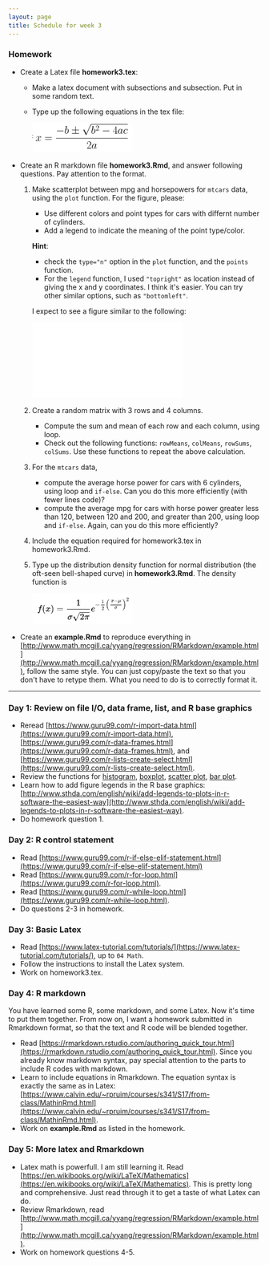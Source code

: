 ```yaml
---
layout: page
title: Schedule for week 3
---
```


### Homework

- Create a Latex file **homework3.tex**: 
	- Make a latex document with subsections and subsection. Put in some random text. 
	- Type up the following equations in the tex file:
	
		<img src="quad-root.png" style="width:200px;"/>

- Create an R markdown file **homework3.Rmd**, and answer following questions. Pay attention to the format. 

	1. Make scatterplot between mpg and horsepowers for `mtcars` data, using the `plot` function. For the figure, please:
		- Use different colors and point types for cars with differnt number of cylinders. 
		- Add a legend to indicate the meaning of the point type/color. 
	
		**Hint**: 
		
		- check the `type="n"` option in the `plot` function, and the `points` function. 
		- For the `legend` function, I used `"topright"` as location instead of giving the x and y coordinates. I think it's easier. You can try other similar options, such as `"bottomleft"`. 
	
		I expect to see a figure similar to the following: 
		
		![](./mtcars-scatter.pdf)
	
	
	2. Create a random matrix with 3 rows and 4 columns.
	 	- Compute the sum and mean of each row and each column, using loop.
	 	- Check out the following functions: `rowMeans`, `colMeans`, `rowSums`, `colSums`. Use these functions to repeat the above calculation. 
	 	
	3. For the `mtcars` data, 
		- compute the average horse power for cars with 6 cylinders, using loop and `if-else`. Can you do this more efficiently (with fewer lines code)? 
		- compute the average mpg for cars with horse power greater less than 120, between 120 and 200, and greater than 200, using loop and `if-else`. Again, can you do this  more efficiently? 
		
	4. Include the equation required for homework3.tex in homework3.Rmd. 
	
	5. Type up the distribution density function for normal distribution (the oft-seen bell-shaped curve) in **homework3.Rmd**. The density function is
	
		<img src="normal-pdf.png" alt="drawing" style="width:200px;"/>

- Create an **example.Rmd** to reproduce everything in [http://www.math.mcgill.ca/yyang/regression/RMarkdown/example.html](http://www.math.mcgill.ca/yyang/regression/RMarkdown/example.html), follow the same style. You can just copy/paste the text so that you don't have to retype them. What you need to do is to correctly format it. 

***

### Day 1: Review on file I/O, data frame, list, and R base graphics

- Reread [https://www.guru99.com/r-import-data.html](https://www.guru99.com/r-import-data.html), [https://www.guru99.com/r-data-frames.html](https://www.guru99.com/r-data-frames.html), and [https://www.guru99.com/r-lists-create-select.html](https://www.guru99.com/r-lists-create-select.html). 
- Review the functions for [histogram](https://www.statmethods.net/graphs/density.html), [boxplot](https://www.statmethods.net/graphs/boxplot.html), [scatter plot](https://www.statmethods.net/graphs/scatterplot.html), [bar plot](https://www.statmethods.net/graphs/bar.html).
- Learn how to add figure legends in the R base graphics:  [http://www.sthda.com/english/wiki/add-legends-to-plots-in-r-software-the-easiest-way](http://www.sthda.com/english/wiki/add-legends-to-plots-in-r-software-the-easiest-way). 
- Do homework question 1. 

### Day 2: R control statement

- Read [https://www.guru99.com/r-if-else-elif-statement.html](https://www.guru99.com/r-if-else-elif-statement.html)
- Read [https://www.guru99.com/r-for-loop.html](https://www.guru99.com/r-for-loop.html).
- Read [https://www.guru99.com/r-while-loop.html](https://www.guru99.com/r-while-loop.html). 
- Do questions 2-3 in homework. 


### Day 3: Basic Latex

- Read [https://www.latex-tutorial.com/tutorials/](https://www.latex-tutorial.com/tutorials/), up to `04 Math`. 
- Follow the instructions to install the Latex system. 
- Work on homework3.tex. 

### Day 4: R markdown

You have learned some R, some markdown, and some Latex. Now it's time 
to put them together. From now on, I want a homework submitted in Rmarkdown format, so that the text and R code will be blended together. 

- Read [https://rmarkdown.rstudio.com/authoring_quick_tour.html](https://rmarkdown.rstudio.com/authoring_quick_tour.html). Since you already know markdown syntax, pay special attention to the parts to include R codes with markdown. 
- Learn to include equations in Rmarkdown. The equation syntax is exactly the same as in Latex: [https://www.calvin.edu/~rpruim/courses/s341/S17/from-class/MathinRmd.html](https://www.calvin.edu/~rpruim/courses/s341/S17/from-class/MathinRmd.html). 
- Work on **example.Rmd** as listed in the homework. 


### Day 5: More latex and Rmarkdown

- Latex math is powerfull. I am still learning it. Read [https://en.wikibooks.org/wiki/LaTeX/Mathematics](https://en.wikibooks.org/wiki/LaTeX/Mathematics). This is pretty long and comprehensive. Just read through it to get a taste of what Latex can do.   
- Review Rmarkdown, read [http://www.math.mcgill.ca/yyang/regression/RMarkdown/example.html](http://www.math.mcgill.ca/yyang/regression/RMarkdown/example.html). 
- Work on homework questions 4-5.

